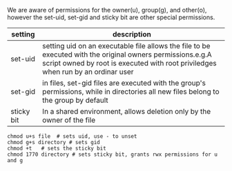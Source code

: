 We are aware of permissions for the owner(u), group(g), and other(o), however
the set-uid, set-gid and sticky bit are other special permissions.

| setting | description |
| ------  | ----------- |
| set-uid | setting uid on an executable file allows the file to be executed with the original owners permissions.e.g.A script owned by root is executed with root priviledges when run by an ordinar user|
|set-gid  | in files, set-gid files are executed with the group's permissions, while in directories all new files belong to the group by default|
|sticky bit | In a shared environment, allows deletion only by the owner of the file|

```
chmod u+s file  # sets uid, use - to unset
chmod g+s directory # sets gid
chmod +t   # sets the sticky bit
chmod 1770 directory # sets sticky bit, grants rwx permissions for u and g
```
